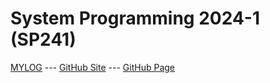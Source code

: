 ---
---
# System Programming 2024-1 (SP241)

[MYLOG](TXT/mylog.txt) --- [GitHub Site](https://github.com/clvdyo/sp241/) --- [GitHub Page](https://clvdyo.github.io/sp241/) 

